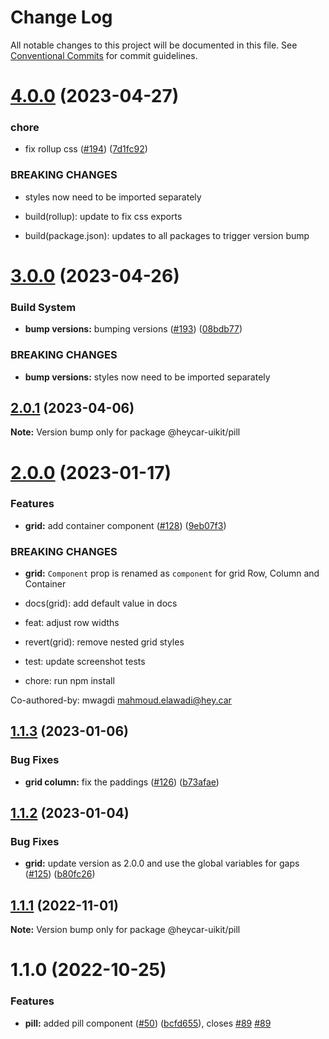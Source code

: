 # Change Log

All notable changes to this project will be documented in this file.
See [Conventional Commits](https://conventionalcommits.org) for commit guidelines.

# [4.0.0](https://github.com/hey-car/heycar-uikit/compare/@heycar-uikit/pill@3.0.0...@heycar-uikit/pill@4.0.0) (2023-04-27)


### chore

* fix rollup css ([#194](https://github.com/hey-car/heycar-uikit/issues/194)) ([7d1fc92](https://github.com/hey-car/heycar-uikit/commit/7d1fc92711ce1ee6004359e39ecb46b8b6c49204))


### BREAKING CHANGES

* styles now need to be imported separately

* build(rollup): update to fix css exports

* build(package.json): updates to all packages to trigger version bump





# [3.0.0](https://github.com/hey-car/heycar-uikit/compare/@heycar-uikit/pill@2.0.1...@heycar-uikit/pill@3.0.0) (2023-04-26)


### Build System

* **bump versions:** bumping versions ([#193](https://github.com/hey-car/heycar-uikit/issues/193)) ([08bdb77](https://github.com/hey-car/heycar-uikit/commit/08bdb771e58c3bbecfd370bf3df8d3e2c7b490f2))


### BREAKING CHANGES

* **bump versions:** styles now need to be imported separately





## [2.0.1](https://github.com/hey-car/heycar-uikit/compare/@heycar-uikit/pill@2.0.0...@heycar-uikit/pill@2.0.1) (2023-04-06)

**Note:** Version bump only for package @heycar-uikit/pill





# [2.0.0](https://github.com/hey-car/heycar-uikit/compare/@heycar-uikit/pill@1.1.3...@heycar-uikit/pill@2.0.0) (2023-01-17)


### Features

* **grid:** add container component ([#128](https://github.com/hey-car/heycar-uikit/issues/128)) ([9eb07f3](https://github.com/hey-car/heycar-uikit/commit/9eb07f398b991bb8b98cc7b7c073496febfdc78b))


### BREAKING CHANGES

* **grid:** `Component` prop is renamed as `component` for grid Row, Column and Container

* docs(grid): add default value in docs

* feat: adjust row widths

* revert(grid): remove nested grid styles

* test: update screenshot tests

* chore: run npm install

Co-authored-by: mwagdi <mahmoud.elawadi@hey.car>





## [1.1.3](https://github.com/hey-car/heycar-uikit/compare/@heycar-uikit/pill@1.1.2...@heycar-uikit/pill@1.1.3) (2023-01-06)


### Bug Fixes

* **grid column:** fix the paddings ([#126](https://github.com/hey-car/heycar-uikit/issues/126)) ([b73afae](https://github.com/hey-car/heycar-uikit/commit/b73afaeeec8dc79c4de2d37c56fd11cb2d4fae5a))





## [1.1.2](https://github.com/hey-car/heycar-uikit/compare/@heycar-uikit/pill@1.1.1...@heycar-uikit/pill@1.1.2) (2023-01-04)


### Bug Fixes

* **grid:** update version as 2.0.0 and use the global variables for gaps ([#125](https://github.com/hey-car/heycar-uikit/issues/125)) ([b80fc26](https://github.com/hey-car/heycar-uikit/commit/b80fc26be86b14988cbd4cde636baf11d6de8acb))





## [1.1.1](https://github.com/hey-car/heycar-uikit/compare/@heycar-uikit/pill@1.1.0...@heycar-uikit/pill@1.1.1) (2022-11-01)

**Note:** Version bump only for package @heycar-uikit/pill





# 1.1.0 (2022-10-25)


### Features

* **pill:** added pill component ([#50](https://github.com/hey-car/heycar-uikit/issues/50)) ([bcfd655](https://github.com/hey-car/heycar-uikit/commit/bcfd6554e308627c8a7e3fb1a5c7d9d4511e876b)), closes [#89](https://github.com/hey-car/heycar-uikit/issues/89) [#89](https://github.com/hey-car/heycar-uikit/issues/89)

